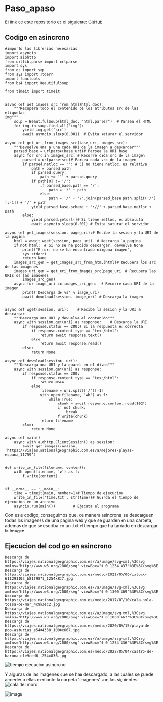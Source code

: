 # Paso_apaso

El link de este repositorio es el siguiente: [GitHub](https://github.com/joseluis031/Paso_apaso.git)


## Codigo en asincrono

```
#importo las librerias necesarias
import asyncio 
import aiohttp
from urllib.parse import urlparse
import sys
from os import sep
from sys import stderr
import functools
from bs4 import BeautifulSoup

from timeit import timeit


async def get_images_src_from_html(html_doc):      
    """Recupera todo el contenido de los atributos src de las etiquetas 
img"""   
    soup = BeautifulSoup(html_doc, "html.parser")  # Parsea el HTML    
    for img in soup.find_all('img'):    
        yield img.get('src')    
        await asyncio.sleep(0.001)  # Evita saturar el servidor

async def get_uri_from_images_src(base_uri, images_src): 
    """Devuelve una a una cada URI de la imagen a descargar"""    
    parsed_base = urlparse(base_uri)# Parsea la URI base
    async for src in images_src: # Recorre cada src de la imagen
        parsed = urlparse(src)# Parsea cada src de la imagen
        if parsed.netloc == '': # Si no tiene netloc, es relativa
            path = parsed.path    
            if parsed.query:    
                path += '?' + parsed.query    
            if path[0] != '/':    
                if parsed_base.path == '/':    
                    path = '/' + path    
                else:    
                    path = '/' + '/'.join(parsed_base.path.split('/')   [:-1]) + '/' + path    
            yield parsed_base.scheme + '://' + parsed_base.netloc + path  
        else:    
            yield parsed.geturl()# Si tiene netloc, es absoluta   
            await asyncio.sleep(0.001) # Evita saturar el servidor
            
async def get_images(session, page_uri):# Recibe la sesion y la URI de la pagina  
    html = await wget(session, page_uri)  # Descarga la pagina
    if not html:  # Si no se ha podido descargar, devuelve None
        print("Error: no se ha encontrado ninguna imagen", 
        sys.stderr)  
        return None  
    images_src_gen = get_images_src_from_html(html)# Recupera los src de las imagenes  
    images_uri_gen = get_uri_from_images_src(page_uri, # Recupera las URIs de las imagenes
        images_src_gen)  
    async for image_uri in images_uri_gen:  # Recorre cada URI de la imagen
        print('Descarga de %s' % image_uri)  
        await download(session, image_uri) # Descarga la imagen


async def wget(session, uri):    # Recibe la sesion y la URI a descargar
    """Descarga una URI y devuelve el contenido"""    
    async with session.get(uri) as response:    # Descarga la URI
        if response.status == 200:# Si la respuesta es correcta
            if response.content_type == 'text/html':   
                return await response.text() 
            else:    
                return await response.read()   
        else:    
            return None
        
async def download(session, uri):    
    """Descarga una URI y la guarda en el disco"""    
    async with session.get(uri) as response:    
        if response.status == 200:    
            if response.content_type == 'text/html':    
                return None    
            else:    
                filename = uri.split('/')[-1]    
                with open(filename, 'wb') as f:    
                    while True:    
                        chunk = await response.content.read(1024)    
                        if not chunk:    
                            break    
                        f.write(chunk)    
                return filename    
        else:    
            return None
        
async def main():
    async with aiohttp.ClientSession() as session:    
        await get_images(session, 'https://viajes.nationalgeographic.com.es/a/mejores-playas-espana_11759')
    
    
def write_in_file(filename, content):
    with open(filename, 'w') as f:
        f.write(content)
    
        
if __name__ == '__main__':
    time = timeit(main, number=1)# Tiempo de ejecucion
    write_in_file('time.txt', str(time))# Guarda el tiempo de ejecucion en un archivo
    asyncio.run(main())        # Ejecuta el programa
```
Con este codigo, conseguimos que, de manera asincrona, se descarguen todas las
imagenes de una pagina web y que se guarden en una carpeta, ademas de que se escriba
en un .txt el tiempo que ha tardado en descargar la imagen


## Ejecucion del codigo en asincrono

```
Descarga de https://viajes.nationalgeographic.com.es//a/image/svg+xml,%3Csvg xmlns="http://www.w3.org/2000/svg" viewBox="0 0 1254 837"%3E%3C/svg%3E
Descarga de https://viajes.nationalgeographic.com.es/medio/2022/05/06/istock-611291102_b81f9871_1254x837.jpg
Descarga de https://viajes.nationalgeographic.com.es//a/image/svg+xml,%3Csvg xmlns="http://www.w3.org/2000/svg" viewBox="0 0 1300 869"%3E%3C/svg%3E
Descarga de https://viajes.nationalgeographic.com.es/medio/2017/07/10/cala-pola-tossa-de-mar_4c9b3ec2.jpg
Descarga de https://viajes.nationalgeographic.com.es//a/image/svg+xml,%3Csvg xmlns="http://www.w3.org/2000/svg" viewBox="0 0 1000 667"%3E%3C/svg%3E
Descarga de https://viajes.nationalgeographic.com.es/medio/2020/09/15/playa-de-poo-asturias_e5404338_1000x667.jpg
Descarga de https://viajes.nationalgeographic.com.es//a/image/svg+xml,%3Csvg xmlns="http://www.w3.org/2000/svg" viewBox="0 0 1254 836"%3E%3C/svg%3E
Descarga de https://viajes.nationalgeographic.com.es/medio/2022/05/04/castro-de-barona_c1e9ced6_1254x836.jpg
```

![tiempo ejecucion asincrono](https://user-images.githubusercontent.com/91721888/230768517-13792021-cf1a-4b41-afff-e09fb09dea6e.png)

Y algunas de las imagenes que se han descargado, a las cuales se puede acceder a ellas mediante la carpeta 'imagenes' son las siguientes:
![cala del moro](https://user-images.githubusercontent.com/91721888/230768657-7dea928d-e5f1-4f61-b8cc-e63005ae1e15.png)

![image](https://user-images.githubusercontent.com/91721888/230768726-bd02c7bb-040a-4395-a7b9-80752139095c.png)


